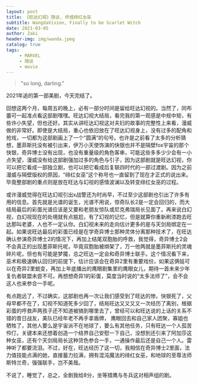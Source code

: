 ```yaml
---
layout: post
title: 《旺达幻视》随谈, 终成绯红女巫
subtitle: WangdaVision, Finally to be Scarlet Witch 
date: 2021-03-05
author: Zaki
header-img: img/wanda.jpeg
catalog: true
tags:
     - MARVEL
     - 随谈
     - movie
---
```

> "so long, darling."

2021年追的第一部美剧，今天完结了。

回想这两个月，每周五的晚上，必有一部分时间是留给旺达幻视的。当然了，同布蕾可一起准点看这部剧嘿嘿。旺达幻视大结局，看完我的第一观感是中规中矩，有些许小失望，但也还好。其实从讲旺达幻视这对夫妇的故事的完整性上来看，漫威做的非常好。即使是大结局，重心也依旧放在了旺达幻视身上，没有过多的配角和抢戏，一切都为这部剧画上了一个“圆满”的句号。也许是之前看了太多的分析猜想，墨菲斯托没有被引出来，伊万小天使饰演的快银也并不是隔壁fox宇宙的那个快银，奇异博士没有出现，也没有重量级的角色客串，可能这些多多少少会有一小点失望，漫威没有给这部剧强加过多的角色与引子，因为这部剧就是旺达幻视，你可以把它看成一部独立剧，也可以把它看成后复联四时代的一部过渡剧。因为之前漫威与隔壁版权的原因，“绯红女巫”这个称号也一直留到了现在才正式的说出来。毕竟整部剧的重点则是放在旺达与幻视的感情波澜以及转变绯红女巫的过程。

或许漫威觉得在旺达幻视引出x战警还为时尚早，不过至少这部剧也引出了许多有用的信息。首先就是光谱的诞生，光谱不用说，惊奇队长2是一定会回归的，而大结局最后的彩蛋光谱应该是又要和老朋友惊队或尼克弗瑞局长见面了。再来说白幻视，白幻视现在的处境就有点尴尬，有了幻视的记忆，但是就算你重新刷漆跑去旺达那叫老婆，人也不一定认你。白幻视未来的走向估计更多的是与天剑局绑定在一起。如果说旺达最后的彩蛋已经是在学奇异博士那种灵体分离那种技术了，在旺达确认参演奇异博士2的情况下，再加上结尾双胞胎的呼救，我觉得，奇异博士2会不会真正的出现墨菲斯托呢，毕竟双胞胎被绑架了，万一他两就是墨菲斯托的灵魂碎片呢，但也有可能是梦魇，总之旺达一定会和奇异博士联手。这个情况看下来，巫术和极速确认回归的前提下，估计应该会在奇异2里有重要戏份，如果这俩娃可以在奇异2里蜕变，再加上年底播出的鹰眼剧集里的鹰眼女儿，期待一首未来少年复仇者联盟未尝不可。再想想奇异1的彩蛋，莫度当时说的“太多法师了”，会不会这人也来参合一手呢。

有点跑远了，不过确实，这部剧也再一次让我们感受到了旺达的惨。快银死了，父母早都不在了，幻视不知道死多少回了，结局旺达又又又又一次经历了离别，根据彩蛋的呼救声两孩子还不知道被搞到哪里去了，曾经可以和旺达说的上话的关系不错的昔日战友，美队已经年老不再手拿盾牌，
鹰眼回去和自己家人团聚，寡姐也牺牲了，其他人要么是宇宙派不在地球了，要么有其他任务，只有旺达一个人孤苦伶仃。关键本来还想着创造一个结界自己安慰一下自己，没想到还引来了阿加莎这种女巫，还有个天剑局局长这种货色参合一手，一通操作最后还是自己一个人。雷神听了都要流泪。不过，好在，旺达经历了这一切，我相信在奇异博士2里面，法力值技能点满的她，直接蓄力拉满，拥有混沌魔法的绯红女巫，和地球的至尊法师斯特兰奇，强强联手，岂不美哉。

不说了，睡觉了，总之，全剧我给8分，坐等猎鹰与冬兵这对相声组的剧。
